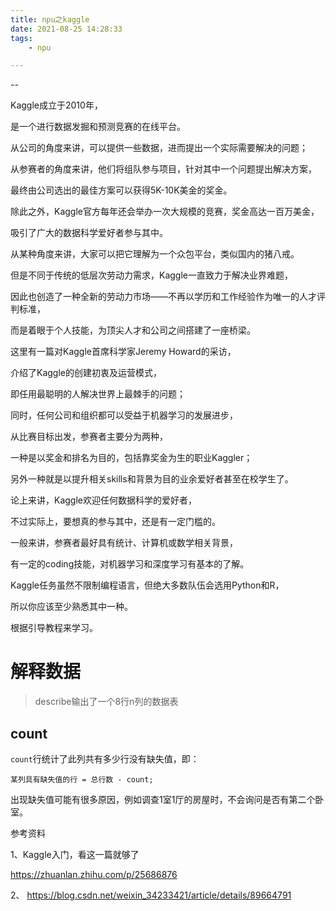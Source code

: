 ```yaml
---
title: npu之kaggle
date: 2021-08-25 14:28:33
tags:
	- npu

---
```


--

Kaggle成立于2010年，

是一个进行数据发掘和预测竞赛的在线平台。

从公司的角度来讲，可以提供一些数据，进而提出一个实际需要解决的问题；

从参赛者的角度来讲，他们将组队参与项目，针对其中一个问题提出解决方案，

最终由公司选出的最佳方案可以获得5K-10K美金的奖金。

除此之外，Kaggle官方每年还会举办一次大规模的竞赛，奖金高达一百万美金，

吸引了广大的数据科学爱好者参与其中。

从某种角度来讲，大家可以把它理解为一个众包平台，类似国内的猪八戒。

但是不同于传统的低层次劳动力需求，Kaggle一直致力于解决业界难题，

因此也创造了一种全新的劳动力市场——不再以学历和工作经验作为唯一的人才评判标准，

而是着眼于个人技能，为顶尖人才和公司之间搭建了一座桥梁。

这里有一篇对Kaggle首席科学家Jeremy Howard的采访，

介绍了Kaggle的创建初衷及运营模式，

即任用最聪明的人解决世界上最棘手的问题；

同时，任何公司和组织都可以受益于机器学习的发展进步，



从比赛目标出发，参赛者主要分为两种，

一种是以奖金和排名为目的，包括靠奖金为生的职业Kaggler；

另外一种就是以提升相关skills和背景为目的业余爱好者甚至在校学生了。



论上来讲，Kaggle欢迎任何数据科学的爱好者，

不过实际上，要想真的参与其中，还是有一定门槛的。

一般来讲，参赛者最好具有统计、计算机或数学相关背景，

有一定的coding技能，对机器学习和深度学习有基本的了解。

Kaggle任务虽然不限制编程语言，但绝大多数队伍会选用Python和R，

所以你应该至少熟悉其中一种。



根据引导教程来学习。

# 解释数据

> describe输出了一个8行n列的数据表

## count

`count`行统计了此列共有多少行没有缺失值，即：

```
某列具有缺失值的行 = 总行数 - count;
```

出现缺失值可能有很多原因，例如调查1室1厅的房屋时，不会询问是否有第二个卧室。



参考资料

1、Kaggle入门，看这一篇就够了

https://zhuanlan.zhihu.com/p/25686876

2、
https://blog.csdn.net/weixin_34233421/article/details/89664791